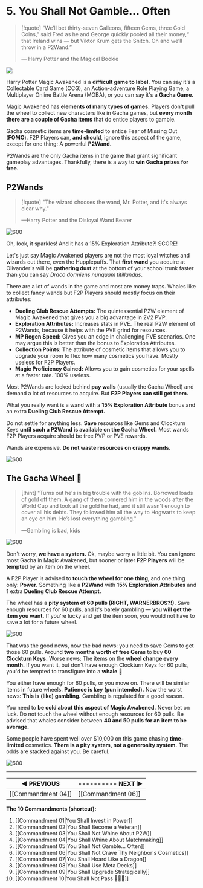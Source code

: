 # 5. You Shall Not Gamble... Often
>[!quote] “We’ll bet thirty-seven Galleons, fifteen Gems, three Gold Coins,” said Fred as he and George quickly pooled all their money,“ that Ireland wins — but Viktor Krum gets the Snitch. Oh and we’ll throw in a P2Wand.”
>
>— Harry Potter and the Magical Bookie

![](https://i.imgur.com/CV16o92.jpg)

Harry Potter Magic Awakened is a **difficult game to label.** You can say it's a Collectable Card Game (CCG), an Action-adventure Role Playing Game, a Multiplayer Online Battle Arena (MOBA), or you can say it's a **Gacha Game.**

Magic Awakened has **elements of many types of games.** Players don't pull the wheel to collect new characters like in Gacha games, but **every month there are a couple of Gacha items** that do entice players to gamble.

Gacha cosmetic items are **time-limited** to entice Fear of Missing Out (**FOMO**). F2P Players can, **and should**, ignore this aspect of the game, except for one thing: A powerful **P2Wand.**

P2Wands are the only Gacha items in the game that grant significant gameplay advantages. Thankfully, there is a way to **win Gacha prizes for free.**

## P2Wands
>[!quote] "The wizard chooses the wand, Mr. Potter, and it's always clear why."
>
>—Harry Potter and the Disloyal Wand Bearer

![600](https://i.imgur.com/DbAUsNz.jpg)

Oh, look, it sparkles! And it has a 15% Exploration Attribute?! SCORE! 

Let's just say Magic Awakened players are not the most loyal witches and wizards out there, even the Hupplepuffs. That **first wand** you acquire at Olivander's will be **gathering dust** at the bottom of your school trunk faster than you can say *Draco dormiens nunquam titillandus*.

There are a lot of wands in the game and most are money traps. Whales like to collect fancy wands but F2P Players should mostly focus on their attributes:

* **Dueling Club Rescue Attempts:** The quintessential P2W element of Magic Awakened that gives you a big advantage in 2V2 PVP.
* **Exploration Attributes:** Increases stats in PVE. The real P2W element of P2Wands, because it helps with the PVE grind for resources.
* **MP Regen Speed:** Gives you an edge in challenging PVE scenarios. One may argue this is better than the bonus to Exploration Attributes.
* **Collection Points:** The attribute of cosmetic items that allows you to upgrade your room to flex how many cosmetics you have. Mostly useless for F2P Players.
* **Magic Proficiency Gained:** Allows you to gain cosmetics for your spells at a faster rate. 100% useless.

Most P2Wands are locked behind **pay walls** (usually the Gacha Wheel) and demand a lot of resources to acquire. But **F2P Players can still get them.**

What you really want is a wand with a **15% Exploration Attribute** bonus and an extra **Dueling Club Rescue Attempt.**

Do not settle for anything less. **Save** resources like Gems and Clockturn Keys **until such a P2Wand is available on the Gacha Wheel.** Most wands F2P Players acquire should be free PVP or PVE rewards.

Wands are expensive. **Do not waste resources on crappy wands.**

![600](https://i.imgur.com/ZGDMsHJ.jpg)

## The Gacha Wheel 🐳
>[!hint] "Turns out he's in big trouble with the goblins. Borrowed loads of gold off them. A gang of them cornered him in the woods after the World Cup and took all the gold he had, and it still wasn't enough to cover all his debts. They followed him all the way to Hogwarts to keep an eye on him. He’s lost everything gambling."
>
>—Gambling is bad, kids

![600](https://i.imgur.com/d9svSjq.jpg)

Don't worry, **we have a system.** Ok, maybe worry a little bit. You can ignore most Gacha in Magic Awakened, but sooner or later **F2P Players** will be **tempted** by an item on the wheel.

A F2P Player is advised to **touch the wheel for one thing**, and one thing only: **Power.** Something like a **P2Wand** with **15% Exploration Attributes** and 1 extra **Dueling Club Rescue Attempt.**

The wheel has a **pity system of 60 pulls (RIGHT, WARNERBROS?!).** Save enough resources for 60 pulls, and it's barely gambling — **you will get the item you want.** If you're lucky and get the item soon, you would not have to save a lot for a future wheel.

![600](https://i.imgur.com/JkZ0wWZ.png)

That was the good news, now the bad news: you need to save Gems to get those 60 pulls. Around **two months worth of free Gems** to buy **60 Clockturn Keys.** Worse news: The items on the **wheel change every month.** If you want it, but don't have enough Clockturn Keys for 60 pulls, you'd be tempted to transfigure into a **whale** 🐳

You either have enough for 60 pulls, or you move on. There will be similar items in future wheels. **Patience is key (pun intended).** Now the worst news: **This is (like) gambling.** Gambling is regulated for a good reason.

You need to **be cold about this aspect of Magic Awakened.** Never bet on luck. Do not touch the wheel without enough resources for 60 pulls. Be advised that whales consider between **40 and 50 pulls for an item to be average.**

Some people have spent well over $10,000 on this game chasing **time-limited** cosmetics. **There is a pity system, not a generosity system.** The odds are stacked against you. Be careful.

![600](https://i.imgur.com/JGiCwwm.png)

---
| **◀ PREVIOUS**    | ---------- **NEXT ▶** |
| ------------- | ------------- |
| [[Commandment 04]] | [[Commandment 06]] |

**The 10 Commandments (shortcut):** 

1. [[Commandment 01|You Shall Invest in Power]]
2. [[Commandment 02|You Shall Become a Veteran]]
3. [[Commandment 03|You Shall Not Whine About P2W]]
4. [[Commandment 04|You Shall Whine About Matchmaking]]
5. [[Commandment 05|You Shall Not Gamble... Often]]
6. [[Commandment 06|You Shall Not Crave Thy Neighbor's Cosmetics]]
7. [[Commandment 07|You Shall Hoard Like a Dragon]]
8. [[Commandment 08|You Shall Use Meta Decks]]
9. [[Commandment 09|You Shall Upgrade Strategically]]
10. [[Commandment 10|You Shall Not Pass 🧙🏻‍♂️]]